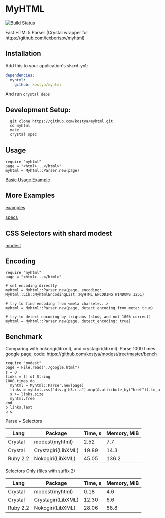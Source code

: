 # MyHTML

[![Build Status](https://travis-ci.org/kostya/myhtml.svg?branch=master)](http://travis-ci.org/kostya/myhtml)

Fast HTML5 Parser (Crystal wrapper for https://github.com/lexborisov/myhtml)

## Installation


Add this to your application's `shard.yml`:

```yaml
dependencies:
  myhtml:
    github: kostya/myhtml
```

And run `crystal deps`

## Development Setup:

```shell
  git clone https://github.com/kostya/myhtml.git
  cd myhtml
  make
  crystal spec
```

## Usage

```crystal
require "myhtml"
page = "<html>...</html>"
myhtml = Myhtml::Parser.new(page)
```

[Basic Usage Example](https://github.com/kostya/myhtml/tree/master/examples/usage.cr)

## More Examples

[examples](https://github.com/kostya/myhtml/tree/master/examples)

[specs](https://github.com/kostya/myhtml/tree/master/spec)

## CSS Selectors with shard modest

[modest](https://github.com/kostya/modest)

## Encoding

```crystal
require "myhtml"
page = "<html>...</html>"

# set encoding directly
myhtml = Myhtml::Parser.new(page, encoding: Myhtml::Lib::MyhtmlEncodingList::MyHTML_ENCODING_WINDOWS_1251)

# try to find encoding from <meta charset=...>
myhtml = Myhtml::Parser.new(page, detect_encoding_from_meta: true)

# try to detect encoding by trigrams (slow, and not 100% correct)
myhtml = Myhtml::Parser.new(page, detect_encoding: true)
```

## Benchmark

Comparing with nokorigi(libxml), and crystagiri(libxml). Parse 1000 times google page, code: https://github.com/kostya/modest/tree/master/bench

```crystal
require "modest"
page = File.read("./google.html")
s = 0
links = [] of String
1000.times do
  myhtml = Myhtml::Parser.new(page)
  links = myhtml.css("div.g h3.r a").map(&.attribute_by("href")).to_a
  s += links.size
  myhtml.free
end
p links.last
p s
```

Parse + Selectors

| Lang     |  Package           | Time, s | Memory, MiB |
| -------- | ------------------ | ------- | ----------- |
| Crystal  | modest(myhtml)     | 2.52    | 7.7         |
| Crystal  | Crystagiri(LibXML) | 19.89   | 14.3        |
| Ruby 2.2 | Nokogiri(LibXML)   | 45.05   | 136.2       |

Selectors Only (files with suffix 2)

| Lang     |  Package           | Time, s | Memory, MiB |
| -------- | ------------------ | ------- | ----------- |
| Crystal  | modest(myhtml)     | 0.18    | 4.6         |
| Crystal  | Crystagiri(LibXML) | 12.30   | 6.6         |
| Ruby 2.2 | Nokogiri(LibXML)   | 28.06   | 68.8        |
